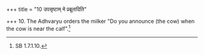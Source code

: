 +++
title = "10 उपसृष्टाम् मे प्रब्रूतादिति"

+++
10. The Adhvaryu orders the milker "Do you announce (the cow) when the cow is near the calf".[^1]  

[^1]: SB 1.7.1.10.  
